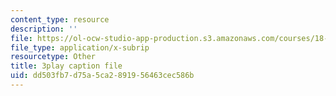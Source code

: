 ```yaml
---
content_type: resource
description: ''
file: https://ol-ocw-studio-app-production.s3.amazonaws.com/courses/18-01sc-single-variable-calculus-fall-2010/dd503fb7d75a5ca2891956463cec586b_MK_0QHbUnIA.vtt
file_type: application/x-subrip
resourcetype: Other
title: 3play caption file
uid: dd503fb7-d75a-5ca2-8919-56463cec586b
---
```

